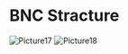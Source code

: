 # BNC Stracture

<img :src="$withBase('/zh/Picture17.png')" alt="Picture17" />

<img :src="$withBase('/zh/Picture18.png')" alt="Picture18" />